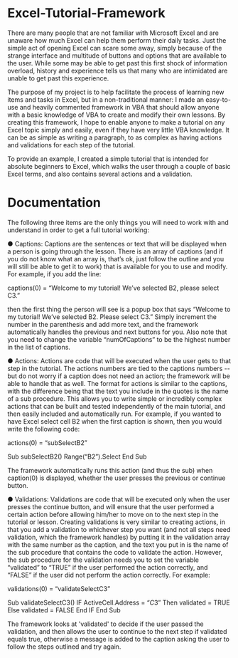 Excel-Tutorial-Framework
========================

There are many people that are not familiar with Microsoft Excel and are unaware how much Excel can help them perform their daily tasks.  Just the simple act of opening Excel can scare some away, simply because of the strange interface and multitude of buttons and options that are available to the user.  While some may be able to get past this first shock of information overload, history and experience tells us that many who are intimidated are unable to get past this experience.  

The purpose of my project is to help facilitate the process of learning new items and tasks in Excel, but in a non-traditional manner: I made an easy-to-use and heavily commented framework in VBA that should allow anyone with a basic knowledge of VBA to create and modify their own lessons.  By creating this framework, I hope to enable anyone to make a tutorial on any Excel topic simply and easily, even if they have very little VBA knowledge.  It can be as simple as writing a paragraph, to as complex as having actions and validations for each step of the tutorial.    

To provide an example, I created a simple tutorial that is intended for absolute beginners to Excel, which walks the user through a couple of basic Excel terms, and also contains several actions and a validation.

Documentation
=============
 
The following three items are the only things you will need to work with and understand in order to get a full tutorial working:

●	Captions: Captions are the sentences or text that will be displayed when a person is going through the lesson.  There is an array of captions (and if you do not know what an array is, that’s ok, just follow the outline and you will still be able to get it to work) that is available for you to use and modify.  For example, if you add the line:

captions(0) = “Welcome to my tutorial! We’ve selected B2, please select C3.”

then the first thing the person will see is a popup box that says “Welcome to my tutorial! We’ve selected B2. Please select C3.” Simply increment the number in the parenthesis and add more text, and the framework automatically handles the previous and next buttons for you.  Also note that you need to change the variable “numOfCaptions” to be the highest number in the list of captions.  

●	Actions: Actions are code that will be executed when the user gets to that step in the tutorial.  The actions numbers are tied to the captions numbers -- but do not worry if a caption does not need an action; the framework will be able to handle that as well.  The format for actions is similar to the captions, with the difference being that the text you include in the quotes is the name of a sub procedure.  This allows you to write simple or incredibly complex actions that can be built and tested independently of the main tutorial, and then easily included and automatically run.  For example, if you wanted to have Excel select cell B2 when the first caption is shown, then you would write the following code:

actions(0) = “subSelectB2”			

Sub subSelectB2()
	Range(“B2”).Select
End Sub

The framework automatically runs this action (and thus the sub) when caption(0) is displayed, whether the user presses the previous or continue button. 

●	Validations: Validations are code that will be executed only when the user presses the continue button, and will ensure that the user performed a certain action before allowing him/her to move on to the next step in the tutorial or lesson.  Creating validations is very similar to creating actions, in that you add a validation to whichever step you want (and not all steps need validation, which the framework handles) by putting it in the validation array with the same number as the caption, and the text you put in is the name of the sub procedure that contains the code to validate the action.  However, the sub procedure for the validation needs you to set the variable “validated” to “TRUE” if the user performed the action correctly, and “FALSE” if the user did not perform the action correctly.  For example:

validations(0) = “validateSelectC3”

Sub validateSelectC3()
	IF ActiveCell.Address = “$C$3” Then
		validated = TRUE
	Else
		validated = FALSE
	End IF
End Sub

The framework looks at 'validated' to decide if the user passed the validation, and then allows the user to continue to the next step if validated equals true, otherwise a message is added to the caption asking the user to follow the steps outlined and try again.
